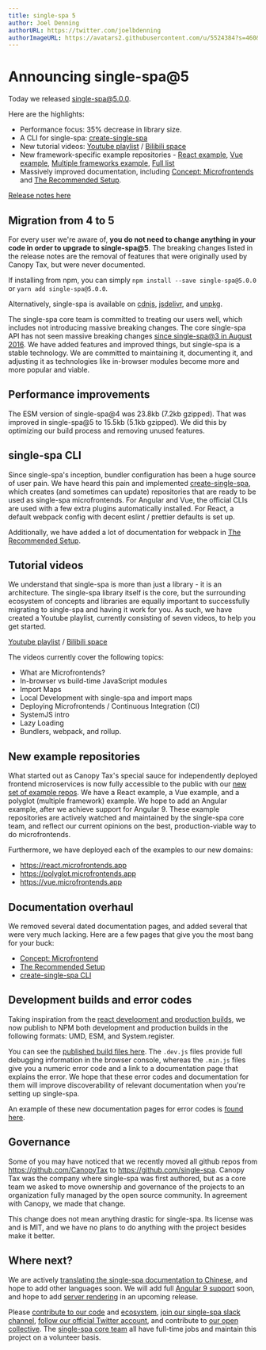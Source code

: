 ```yaml
---
title: single-spa 5
author: Joel Denning
authorURL: https://twitter.com/joelbdenning
authorImageURL: https://avatars2.githubusercontent.com/u/5524384?s=460&v=4
---
```


# Announcing single-spa@5

Today we released single-spa@5.0.0.

Here are the highlights:

- Performance focus: 35% decrease in library size.
- A CLI for single-spa: [create-single-spa](/docs/create-single-spa)
- New tutorial videos: [Youtube playlist](https://www.youtube.com/playlist?list=PLLUD8RtHvsAOhtHnyGx57EYXoaNsxGrTU) / [Bilibili space](https://space.bilibili.com/495254378/video)
- New framework-specific example repositories - [React example](https://github.com/react-microfrontends), [Vue example](https://github.com/vue-microfrontends), [Multiple frameworks example](https://github.com/polyglot-microfrontends), [Full list](/docs/examples)
- Massively improved documentation, including [Concept: Microfrontends](/docs/microfrontends-concept) and [The Recommended Setup](/docs/recommended-setup).

[Release notes here](https://github.com/single-spa/single-spa/releases/tag/v5.0.0)

## Migration from 4 to 5

For every user we're aware of, **you do not need to change anything in your code in order to upgrade to single-spa@5**. The breaking changes listed in the release notes are the removal of features that were originally used by Canopy Tax, but were never documented.

If installing from npm, you can simply `npm install --save single-spa@5.0.0` or `yarn add single-spa@5.0.0`.

Alternatively, single-spa is available on [cdnjs](https://cdnjs.com/libraries/single-spa), [jsdelivr](https://www.jsdelivr.com/package/npm/single-spa), and [unpkg](https://unpkg.com/browse/single-spa/).

The single-spa core team is committed to treating our users well, which includes not introducing massive breaking changes. The core single-spa API has not seen massive breaking changes [since single-spa@3 in August 2016](https://github.com/single-spa/single-spa/releases/tag/v3.0.0). We have added features and improved things, but single-spa is a stable technology. We are committed to maintaining it, documenting it, and adjusting it as technologies like in-browser modules become more and more popular and viable.

## Performance improvements

The ESM version of single-spa@4 was 23.8kb (7.2kb gzipped). That was improved in single-spa@5 to 15.5kb (5.1kb gzipped). We did this by optimizing our build process and removing unused features.

## single-spa CLI

Since single-spa's inception, bundler configuration has been a huge source of user pain. We have heard this pain and implemented [create-single-spa](/docs/create-single-spa), which creates (and sometimes can update) repositories that are ready to be used as single-spa microfrontends. For Angular and Vue, the official CLIs are used with a few extra plugins automatically installed. For React, a default webpack config with decent eslint / prettier defaults is set up.

Additionally, we have added a lot of documentation for webpack in [The Recommended Setup](/docs/recommended-setup#build-tools-webpack--rollup).

## Tutorial videos

We understand that single-spa is more than just a library - it is an architecture. The single-spa library itself is the core, but the surrounding ecosystem of concepts and libraries are equally important to successfully migrating to single-spa and having it work for you. As such, we have created a Youtube playlist, currently consisting of seven videos, to help you get started.

[Youtube playlist](https://www.youtube.com/playlist?list=PLLUD8RtHvsAOhtHnyGx57EYXoaNsxGrTU) / [Bilibili space](https://space.bilibili.com/495254378/video)

The videos currently cover the following topics:

- What are Microfrontends?
- In-browser vs build-time JavaScript modules
- Import Maps
- Local Development with single-spa and import maps
- Deploying Microfrontends / Continuous Integration (CI)
- SystemJS intro
- Lazy Loading
- Bundlers, webpack, and rollup.

## New example repositories

What started out as Canopy Tax's special sauce for independently deployed frontend microservices is now fully accessible to the public with our [new set of example repos](/docs/examples). We have a React example, a Vue example, and a polyglot (multiple framework) example. We hope to add an Angular example, after we achieve support for Angular 9. These example repositories are actively watched and maintained by the single-spa core team, and reflect our current opinions on the best, production-viable way to do microfrontends.

Furthermore, we have deployed each of the examples to our new domains:

- https://react.microfrontends.app
- https://polyglot.microfrontends.app
- https://vue.microfrontends.app

## Documentation overhaul

We removed several dated documentation pages, and added several that were very much lacking. Here are a few pages that give you the most bang for your buck:

- [Concept: Microfrontend](/docs/microfrontends-concept)
- [The Recommended Setup](/docs/recommended-setup)
- [create-single-spa CLI](/docs/create-single-spa)

## Development builds and error codes

Taking inspiration from the [react development and production builds](https://reactjs.org/docs/optimizing-performance.html#use-the-production-build), we now publish to NPM both development and production builds in the following formats: UMD, ESM, and System.register.

You can see the [published build files here](https://unpkg.com/browse/single-spa@5.0.0/lib/). The `.dev.js` files provide full debugging information in the browser console, whereas the `.min.js` files give you a numeric error code and a link to a documentation page that explains the error. We hope that these error codes and documentation for them will improve discoverability of relevant documentation when you're setting up single-spa.

An example of these new documentation pages for error codes is [found here](/error/?code=35&arg=application&arg=app1&arg={}).

## Governance

Some of you may have noticed that we recently moved all github repos from https://github.com/CanopyTax to https://github.com/single-spa. Canopy Tax was the company where single-spa was first authored, but as a core team we asked to move ownership and governance of the projects to an organization fully managed by the open source community. In agreement with Canopy, we made that change.

This change does not mean anything drastic for single-spa. Its license was and is MIT, and we have no plans to do anything with the project besides make it better.

## Where next?

We are actively [translating the single-spa documentation to Chinese](https://github.com/single-spa/zh-hans.single-spa.js.org), and hope to add other languages soon. We will add full [Angular 9 support](https://github.com/single-spa/single-spa-angular/issues?utf8=%E2%9C%93&q=is%3Aissue+is%3Aopen+angular+9) soon, and hope to add [server rendering](https://github.com/single-spa/single-spa/issues/103) in an upcoming release.

Please [contribute to our code](/docs/contributing-overview) and [ecosystem](/docs/ecosystem), [join our single-spa slack channel](https://join.slack.com/t/single-spa/shared_invite/zt-2uvhef42o-g4H3mvKDaenE9xVAewBKww), [follow our official Twitter account](https://twitter.com/Single_spa), and contribute to [our open collective](https://opencollective.com/single-spa). The [single-spa core team](/contributors) all have full-time jobs and maintain this project on a volunteer basis.
